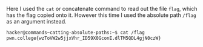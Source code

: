 
Here I used the `cat` or concatenate command to read out the file `flag`, which has the flag copied onto it. However this time I used the absolute path `/flag` as an argument instead.

```bash
hacker@commands~catting-absolute-paths:~$ cat /flag
pwn.college{wzToVW2w5jjxVhr_ID59X0GconE.dlTM5QDL4gjN0czW}
```
